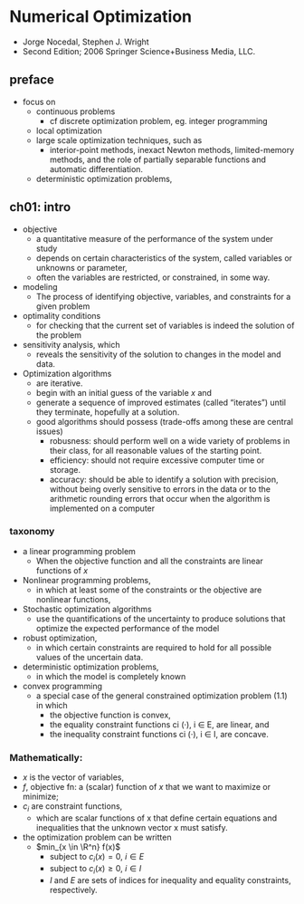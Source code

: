 # Numerical Optimization
* Jorge Nocedal, Stephen J. Wright
* Second Edition; 2006 Springer Science+Business Media, LLC.

## preface
* focus on
  * continuous problems
    * cf discrete optimization problem, eg. integer programming
  * local optimization
  * large scale optimization techniques, such as
    * interior-point methods, inexact Newton methods,
      limited-memory methods, and the role of partially separable functions and automatic differentiation.
  * deterministic optimization problems,

## ch01: intro
* objective
  * a quantitative measure of the performance of the system under study
  * depends on certain characteristics of the system, called variables or unknowns or parameter,
  * often the variables are restricted, or constrained, in some way.
* modeling
  * The process of identifying objective, variables, and constraints for a given problem
* optimality conditions
  * for checking that the current set of variables is indeed the solution of the problem
* sensitivity analysis, which
  * reveals the sensitivity of the solution to changes in the model and data.
* Optimization algorithms
  * are iterative.
  * begin with an initial guess of the variable $x$ and
  * generate a sequence of improved estimates (called “iterates”) until they terminate, hopefully at a solution.
  * good algorithms should possess (trade-offs among these are central issues)
    * robusness: should perform well on a wide variety of problems in their class, for all reasonable values of the starting point.
    * efficiency: should not require excessive computer time or storage.
    * accuracy:  should be able to identify a solution with precision,
      without being overly sensitive to errors in the data or
      to the arithmetic rounding errors that occur when the algorithm is implemented on a computer

### taxonomy
* a linear programming problem
  * When the objective function and all the constraints are linear functions of $x$
* Nonlinear programming problems,
  * in which at least some of the constraints or the objective are nonlinear functions,
* Stochastic optimization algorithms
  * use the quantifications of the uncertainty to produce solutions that optimize the expected performance of the model
* robust optimization,
  * in which certain constraints are required to hold for all possible values of the uncertain data.
* deterministic optimization problems,
  * in which the model is completely known
* convex programming
  * a special case of the general constrained optimization problem (1.1) in which
    * the objective function is convex,
    * the equality constraint functions ci (·), i ∈ E, are linear, and
    * the inequality constraint functions ci (·), i ∈ I, are concave.


### Mathematically:
* $x$ is the vector of variables,
* $f$, objective fn: a (scalar) function of $x$ that we want to maximize or minimize;
* $c_i$ are constraint functions,
  * which are scalar functions of x that define certain equations and
    inequalities that the unknown vector x must satisfy.
* the optimization problem can be written
  * $min_{x \in \R^n} f(x)$
    * subject to $c_i(x) = 0$, $i \in E$
    * subject to $c_i(x) \ge 0$, $i \in I$
    * $I$ and $E$ are sets of indices for inequality and equality constraints, respectively.


